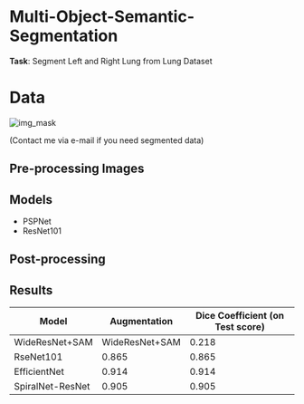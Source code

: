 # Multi-Object-Semantic-Segmentation

**Task**: Segment Left and Right Lung from Lung Dataset

# Data
![img_mask](https://user-images.githubusercontent.com/48243487/178134605-5ad3dcfd-fabe-40f8-b654-49ed43f70586.JPG)

(Contact me via e-mail if you need segmented data)

## Pre-processing Images

## Models
- PSPNet
- ResNet101


## Post-processing

## Results

| Model  | Augmentation  | Dice Coefficient (on Test score) |
| -------------| ------------- | ------------- |
| WideResNet+SAM| WideResNet+SAM  | 0.218  |
| RseNet101 | 0.865  | 0.865  |
| EfficientNet  | 0.914  | 0.914  |
| SpiralNet-ResNet  | 0.905  | 0.905  |
